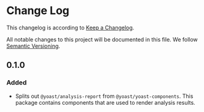 # Change Log

This changelog is according to [Keep a Changelog](http://keepachangelog.com).

All notable changes to this project will be documented in this file.
We follow [Semantic Versioning](http://semver.org/).

## 0.1.0

### Added

* Splits out `@yoast/analysis-report` from `@yoast/yoast-components`. This package contains components that are used to render analysis results.
